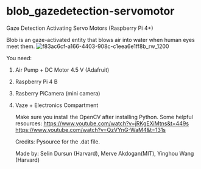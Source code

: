 # blob_gazedetection-servomotor
Gaze Detection Activating Servo Motors (Raspberry Pi 4+)

Blob is an gaze-activated entity that blows air into water when human eyes meet them.
![f83ac6cf-a166-4403-908c-c1eea6e1ff8b_rw_1200](https://github.com/selindursuns/blob_gazedetection-servomotor/assets/122591669/e743b833-d9e4-4a1d-956f-81b24b57b7e2)

You need:
1. Air Pump + DC Motor 4.5 V (Adafruit)
2. Raspberry Pi 4 B
3. Rasberry PiCamera (mini camera)
4. Vaze + Electronics Compartment

   Make sure you install the OpenCV after installing Python.
   Some helpful resources: https://www.youtube.com/watch?v=jRKgEXiMtns&t=449s
                           https://www.youtube.com/watch?v=QzVYnG-WaM4&t=131s
                           
   Credits: Pysource for the .dat file.

   Made by: Selin Dursun (Harvard), Merve Akdogan(MIT), Yinghou Wang (Harvard)
